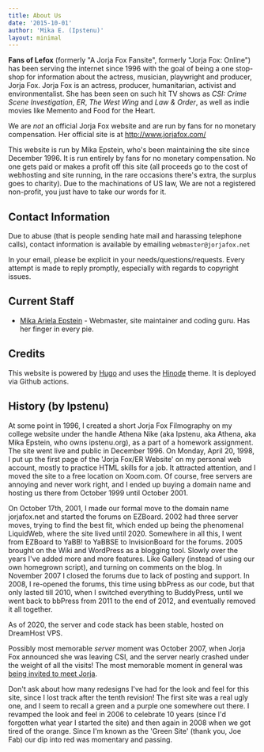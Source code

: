```yaml
---
title: About Us
date: '2015-10-01'
author: 'Mika E. (Ipstenu)'
layout: minimal
---
```


**Fans of Lefox** (formerly "A Jorja Fox Fansite", formerly "Jorja Fox: Online") has been serving the internet since 1996 with the goal of being a one stop-shop for information about the actress, musician, playwright and producer, Jorja Fox. Jorja Fox is an actress, producer, humanitarian, activist and environmentalist. She has been seen on such hit TV shows as _CSI: Crime Scene Investigation_, _ER_, _The West Wing_ and _Law &amp; Order_, as well as indie movies like Memento and Food for the Heart.

We are _not_ an official Jorja Fox website and are run by fans for no monetary compensation. Her official site is at http://www.jorjafox.com/

This website is run by Mika Epstein, who's been maintaining the site since December 1996. It is run entirely by fans for no monetary compensation. No one gets paid or makes a profit off this site (all proceeds go to the cost of webhosting and site running, in the rare occasions there's extra, the surplus goes to charity). Due to the machinations of US law, We are not a registered non-profit, you just have to take our words for it.

## Contact Information

Due to abuse (that is people sending hate mail and harassing telephone calls), contact information is available by emailing `webmaster@jorjafox.net`

In your email, please be explicit in your needs/questions/requests. Every attempt is made to reply promptly, especially with regards to copyright issues.

## Current Staff

* [Mika Ariela Epstein](http://ipstenu.org/) - Webmaster, site maintainer and coding guru. Has her finger in every pie.

## Credits

This website is powered by [Hugo](https://gohugo.io) and uses the [Hinode](https://gethinode.com) theme. It is deployed via Github actions.

## History (by Ipstenu)

At some point in 1996, I created a short Jorja Fox Filmography on my college website under the handle Athena Nike (aka Ipstenu, aka Athena, aka Mika Epstein, who owns ipstenu.org), as a part of a homework assignment. The site went live and public in December 1996. On Monday, April 20, 1998, I put up the first page of the 'Jorja Fox/ER Website' on my personal web account, mostly to practice HTML skills for a job. It attracted attention, and I moved the site to a free location on Xoom.com. Of course, free servers are annoying and never work right, and I ended up buying a domain name and hosting us there from October 1999 until October 2001.

On October 17th, 2001, I made our formal move to the domain name jorjafox.net and started the forums on EZBoard. 2002 had three server moves, trying to find the best fit, which ended up being the phenomenal LiquidWeb, where the site lived until 2020. Somewhere in all this, I went from EZBoard to YaBB! to YaBBSE to InvisionBoard for the forums. 2005 brought on the Wiki and WordPress as a blogging tool. Slowly over the years I've added more and more features. Like Gallery (instead of using our own homegrown script), and turning on comments on the blog. In November 2007 I closed the forums due to lack of posting and support. In 2008, I re-opened the forums, this time using bbPress as our code, but that only lasted till 2010, when I switched everything to BuddyPress, until we went back to bbPress from 2011 to the end of 2012, and eventually removed it all together.

As of 2020, the server and code stack has been stable, hosted on DreamHost VPS.

Possibly most memorable _server_ moment was October 2007, when Jorja Fox announced she was leaving CSI, and the server nearly crashed under the weight of all the visits! The most memorable moment in general was [being invited to meet Jorja](https://jorjafox.net/blog/2010/02-08-jorja-jfo/).

Don't ask about how many redesigns I've had for the look and feel for this site, since I lost track after the tenth revision! The first site was a real ugly one, and I seem to recall a green and a purple one somewhere out there. I revamped the look and feel in 2006 to celebrate 10 years (since I'd forgotten what year I started the site) and then again in 2008 when we got tired of the orange. Since I'm known as the 'Green Site' (thank you, Joe Fab) our dip into red was momentary and passing.
